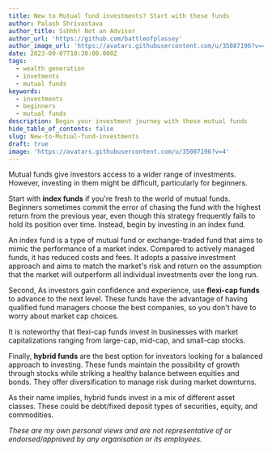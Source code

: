```yaml
---
title: New to Mutual fund investments? Start with these funds
author: Palash Shrivastava
author_title: Sshhh! Not an Advisor
author_url: 'https://github.com/battleofplassey'
author_image_url: 'https://avatars.githubusercontent.com/u/35087196?v=4'
date: 2023-09-07T18:30:00.000Z
tags:
  - wealth generation
  - invetments
  - mutual funds
keywords:
  - investments
  - beginners
  - mutual funds
description: Begin your investment journey with these mutual funds
hide_table_of_contents: false
slug: New-to-Mutual-fund-investments
draft: true
image: 'https://avatars.githubusercontent.com/u/35087196?v=4'
---
```


Mutual funds give investors access to a wider range of investments. However, investing in them might be difficult, particularly for beginners.

<!--truncate-->

Start with **index funds** if you're fresh to the world of mutual funds. Beginners sometimes commit the error of chasing the fund with the highest return from the previous year, even though this strategy frequently fails to hold its position over time. Instead, begin by investing in an index fund.

An index fund is a type of mutual fund or exchange-traded fund that aims to mimic the performance of a market index. Compared to actively managed funds, it has reduced costs and fees. It adopts a passive investment approach and aims to match the market's risk and return on the assumption that the market will outperform all individual investments over the long run.

Second, As investors gain confidence and experience, use **flexi-cap funds** to advance to the next level. These funds have the advantage of having qualified fund managers choose the best companies, so you don't have to worry about market cap choices.

It is noteworthy that flexi-cap funds invest in businesses with market capitalizations ranging from large-cap, mid-cap, and small-cap stocks.

Finally, **hybrid funds** are the best option for investors looking for a balanced approach to investing. These funds maintain the possibility of growth through stocks while striking a healthy balance between equities and bonds. They offer diversification to manage risk during market downturns.

As their name implies, hybrid funds invest in a mix of different asset classes. These could be debt/fixed deposit types of securities, equity, and commodities.

*These are my own personal views and are not representative of or endorsed/approved by any organisation or its employees.*
